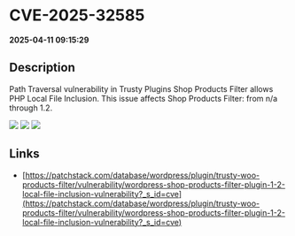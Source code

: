 # CVE-2025-32585

**2025-04-11 09:15:29**

## Description
Path Traversal vulnerability in Trusty Plugins Shop Products Filter allows PHP Local File Inclusion. This issue affects Shop Products Filter: from n/a through 1.2.

![](https://img.shields.io/static/v1?label=Score&message=7.5&color=red)
![](https://img.shields.io/static/v1?label=Severity&message=HIGH&color=red)
![](https://img.shields.io/static/v1?label=CWE&message=Traversal&color=green)

## Links
- [https://patchstack.com/database/wordpress/plugin/trusty-woo-products-filter/vulnerability/wordpress-shop-products-filter-plugin-1-2-local-file-inclusion-vulnerability?_s_id=cve](https://patchstack.com/database/wordpress/plugin/trusty-woo-products-filter/vulnerability/wordpress-shop-products-filter-plugin-1-2-local-file-inclusion-vulnerability?_s_id=cve)
